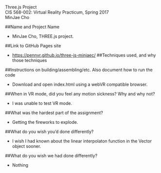 Three.js Project  
CIS 568-002: Virtual Reality Practicum, Spring 2017  
MinJae Cho

##Name and Project Name
 - MinJae Cho, THREE.js project.
 
##Link to GitHub Pages site
 - https://pennvr.github.io/three-js-minjaec/
##Techniques used, and why those techniques

##Instructions on building/assembling/etc. Also document how to run the code
 - Download and open index.html using a webVR compatible browser.
 
##When in VR mode, did you feel any motion sickness? Why and why not?
 - I was unable to test VR mode.
 
##What was the hardest part of the assignment?
 - Getting the fireworks to explode.
 
##What do you wish you’d done differently?
 - I wish I had known about the linear interpolaton function in the Vector object sooner.
 
##What do you wish we had done differently?
 - Nothing
